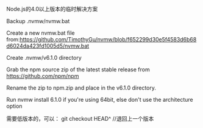 Node.js的4.0以上版本的临时解决方案

Backup .nvmw/nvmw.bat

Create a new nvmw.bat file from:https://github.com/TimothyGu/nvmw/blob/f652299d30e5f4583d6b68d6024da423fd1005d5/nvmw.bat

Create .nvmw/v6.1.0 directory

Grab the npm source zip of the latest stable release from https://github.com/npm/npm

Rename the zip to npm.zip and place in the v6.1.0 directory.

Run nvmw install 6.1.0 if you're using 64bit, else don't use the architecture option

需要低版本的，可以：
   git checkout HEAD^  //退回上一个版本

